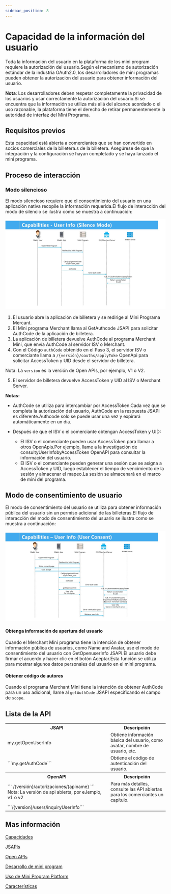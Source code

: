 ```yaml
---
sidebar_position: 8
---
```


# Capacidad de la información del usuario

Toda la información del usuario en la plataforma de los mini program requiere la autorización del usuario.Según el mecanismo de autorización estándar de la industria OAuth2.0, los desarrolladores de mini programas pueden obtener la autorización del usuario para obtener información del usuario.

**Nota**: Los desarrolladores deben respetar completamente la privacidad de los usuarios y usar correctamente la autorización del usuario.Si se encuentra que la información se utiliza más allá del alcance acordado o el uso razonable, la plataforma tiene el derecho de retirar permanentemente la autoridad de interfaz del Mini Programa.

## Requisitos previos 

Esta capacidad está abierta a comerciantes que se han convertido en socios comerciales de la billetera.s de la billetera.
Asegúrese de que la integración y la configuración se hayan completado y se haya lanzado el mini programa.

## Proceso de interacción

### Modo silencioso

El modo silencioso requiere que el consentimiento del usuario en una aplicación nativa recopile la información requerida.El flujo de interacción del modo de silencio se ilustra como se muestra a continuación:

![Silence mode](./img/interactionprocess.jpeg)

1. El usuario abre la aplicación de billetera y se redirige al Mini Programa Mercant.
2. El Mini programa Merchant llama al GetAuthcode JSAPI para solicitar AuthCode de la aplicación de billetera.
3. La aplicación de billetera devuelve AuthCode al programa Merchant Mini, que envía AuthCode al servidor ISV o Merchant.
4. Con el Código ```authCode``` obtenido en el Paso 3, el servidor ISV o comerciante llama a ```/{versión}/oauths/applyToke``` OpenApi para solicitar AccessToken y UID desde el servidor de billetera.

Nota: La ```version``` es la versión de Open APIs, por ejemplo, V1 o V2.

5. El servidor de billetera devuelve AccessToken y UID al ISV o Merchant Server.

**Notas:**

- AuthCode se utiliza para intercambiar por AccessToken.Cada vez que se completa la autorización del usuario, AuthCode en la respuesta JSAPI es diferente.Authcode solo se puede usar una vez y expirará automáticamente en un día.

- Después de que el ISV o el comerciante obtengan AccessToken y UID:
    - El ISV o el comerciante pueden usar AccessToken para llamar a otros OpenApis.Por ejemplo, llame a la investigación de consultyUserInfobyAccessToken OpenAPI para consultar la información del usuario.
    - El ISV o el comerciante pueden generar una sesión que se asigna a AccessToken y UID, luego establecer el tiempo de vencimiento de la sesión y almacenar el mapeo.La sesión se almacenará en el marco de mini del programa.

## Modo de consentimiento de usuario

El modo de consentimiento del usuario se utiliza para obtener información pública del usuario sin un permiso adicional de las billeteras.El flujo de interacción del modo de consentimiento del usuario se ilustra como se muestra a continuación:

![user consent](./img/consentMode.jpeg)

#### Obtenga información de apertura del usuario

Cuando el Merchant Mini programa tiene la intención de obtener información pública de usuarios, como Name and Avatar, use el modo de consentimiento del usuario con GetOpenuserInfo JSAPI.El usuario debe firmar el acuerdo y hacer clic en el botón Aceptar.Esta función se utiliza para mostrar algunos datos personales del usuario en el mini programa.

#### Obtener código de autores

Cuando el programa Merchant Mini tiene la intención de obtener AuthCode para un uso adicional, llame al ```getAuthCode``` JSAPI especificando el campo de ```scope```.

## Lista de la API

<table>
    <tbody>
        <tr>
            <th>
                JSAPI
            </th>
            <th>
                Descripción
            </th>
        </tr>
        <tr>
            <td>
                my.getOpenUserInfo
            </td>
            <td>
                Obtiene información básica del usuario, como avatar, nombre de usuario, etc.
            </td>
        </tr>
        <tr>
            <td>```my.getAuthCode```</td>
            <td>Obtiene el código de autenticación del usuario.</td>
        </tr>
        <tr>
            <th>
                OpenAPI
            </th>
            <th>
                Descripción
            </th>
        </tr>
        <tr>
            <td>
                ``` /{versión}/autorizaciones/{apiname} ```
                Nota: La versión de api abierta, por eJemplo, v1 o v2
            </td>
            <td>
                Para más detalles, consulte las API abiertas para los comerciantes un capítulo.
            </td>
        </tr>
        <tr>
            <td>
                 ```/{version}/users/inquiryUserInfo```
            </td>
        </tr>
    </tbody>
</table>

## Mas información

[Capacidades](/)

[JSAPIs](/)

[Open APIs](/)

[Desarrollo de mini program](/)

[Uso de Mini Program Platform](/)

[Características](/)
